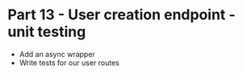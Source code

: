 # Part 13 - User creation endpoint - unit testing

- Add an async wrapper
- Write tests for our user routes